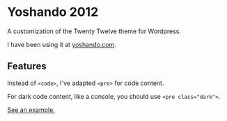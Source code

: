 # Yoshando 2012

A customization of the Twenty Twelve theme for Wordpress.

I have been using it at [yoshando.com](http://yoshando.com/).

## Features

Instead of `<code>`, I've adapted `<pre>` for code content.

For dark code content, like a console, you should use `<pre class="dark">`.

[See an example.](http://yoshando.com/2014/07/06/basic-shorewall-setup-in-ubuntudebian/)